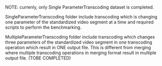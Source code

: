 NOTE: currenly, only Single ParameterTranscoding dataset is completed.

SingleParameterTranscoding folder include transcoding which is changing one parameter of the standardized video segment at a time and required scripts to perform the benchmarking.

MultipleParameterTranscoding folder include transcoding which changes three parameters of the standardized video segment in one transcoding operation which result in ONE output file. This is different from merging where multiple transcoding operations in merging format result in multiple output file. (TOBE COMPLETED)
